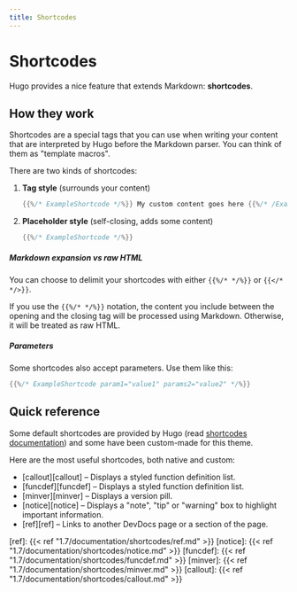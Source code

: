 ```yaml
---
title: Shortcodes
---
```


# Shortcodes

Hugo provides a nice feature that extends Markdown: **shortcodes**.

## How they work

Shortcodes are a special tags that you can use when writing your content that are interpreted by Hugo before the Markdown parser. You can think of them as "template macros".

There are two kinds of shortcodes:

1. **Tag style** (surrounds your content)  
    ```go
    {{%/* ExampleShortcode */%}} My custom content goes here {{%/* /ExampleShortcode */%}}
    ``` 
    
2. **Placeholder style** (self-closing, adds some content)  
   ```go
   {{%/* ExampleShortcode */%}}
   ```

##### Markdown expansion vs raw HTML

You can choose to delimit your shortcodes with either `{{%/* */%}}` or `{{</* */>}}`.

If you use the `{{%/* */%}}` notation, the content you include between the opening and the closing tag will be processed using Markdown. Otherwise, it will be treated as raw HTML.

##### Parameters

Some shortcodes also accept parameters. Use them like this:

```go
{{%/* ExampleShortcode param1="value1" params2="value2" */%}}
```

## Quick reference

Some default shortcodes are provided by Hugo (read [shortcodes documentation](https://gohugo.io/content-management/shortcodes/)) and some have been custom-made for this theme.

Here are the most useful shortcodes, both native and custom:

- [callout][callout] – Displays a styled function definition list.
- [funcdef][funcdef] – Displays a styled function definition list.
- [minver][minver] – Displays a version pill.
- [notice][notice] – Displays a "note", "tip" or "warning" box to highlight important information.
- [ref][ref] – Links to another DevDocs page or a section of the page.

[ref]: {{< ref "1.7/documentation/shortcodes/ref.md" >}}
[notice]: {{< ref "1.7/documentation/shortcodes/notice.md" >}}
[funcdef]: {{< ref "1.7/documentation/shortcodes/funcdef.md" >}}
[minver]: {{< ref "1.7/documentation/shortcodes/minver.md" >}}
[callout]: {{< ref "1.7/documentation/shortcodes/callout.md" >}}
